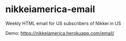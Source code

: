 # nikkeiamerica-email
Weekly HTML email for US subscribers of Nikkei in US

Demo:
https://nikkeiamerica.herokuapp.com/email/
